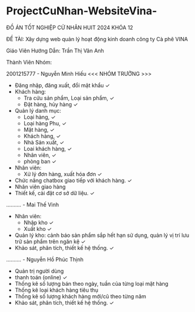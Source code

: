 # ProjectCuNhan-WebsiteVina-

ĐỒ ÁN TỐT NGHIỆP CỬ NHÂN HUIT 2024 KHÓA 12

ĐỀ TÀI: Xây dựng web quản lý hoạt động kinh doanh công ty Cà phê VINA

Giáo Viên Hướng Dẫn: Trần Thị Vân Anh

Thành Viên Nhóm:

2001215777 - Nguyễn Minh Hiếu <<< NHÓM TRƯỞNG >>>
 - Đăng nhập, đăng xuất, đổi mật khẩu ✓
 - Khách hàng:
	+ Tra cứu sản phẩm, Loại sản phẩm,  ✓
	+ Đặt hàng, hủy hàng ✓
 - Quản lý danh mục:
	+ Loại hàng, ✓
	+ Loại hàng Phu, ✓
	+ Mặt hàng,  ✓
	+ Khách hàng, ✓
	+ Nhà Sản xuất, ✓
	+ Loai khách hàng, ✓
	+ Nhân viên, ✓
	+ phòng ban ✓
 - Nhân viên: 
      + Xử lý đơn hàng, xuất hóa đơn ✓
 - Chức năng chatbox giao tiếp với khách hàng. ✓
 - Nhân viên giao hàng
 - Thiết kế, cài đặt cơ sở dữ liệu. ✓
   
.......... - Mai Thế Vinh
 - Nhân viên: 
      + Nhập kho ✓ 
      + Xuất kho ✓
 - Quản lý kho: cảnh báo sản phẩm sắp hết hạn sử dụng, quản lý vị trí lưu trữ sản phẩm trên ngăn kệ ✓
 - Khảo sát, phân tích, thiết kế hệ thống. ✓
   
.......... - Nguyễn Hồ Phúc Thịnh
 - Quản trị người dùng
 - thanh toán (online) ✓
 - Thống kê số lượng bán theo ngày, tuần của từng loại mặt hàng
 - Thống kê loại khách hàng tiêu thụ 
 - Thống kê số lượng khách hàng mới/cũ theo từng năm
 - Khảo sát, phân tích, thiết kế hệ thống. ✓
